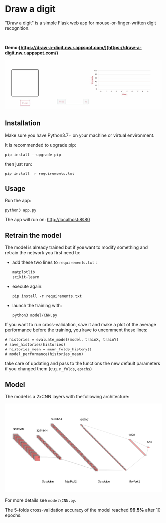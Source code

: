 # Draw a digit

"Draw a digit" is a simple Flask web app for mouse-or-finger-written digit recognition.

<br>

**Demo:[https://draw-a-digit.nw.r.appspot.com/](https://draw-a-digit.nw.r.appspot.com/)**


<p align="center">
  <img width="1200" src="/static/images/demo_gif.gif">
</p>


## Installation
Make sure you have Python3.7+ on your machine or virtual environment.

It is recommended to upgrade pip:

    pip install --upgrade pip

then just run:

    pip install -r requirements.txt

## Usage

Run the app:

    python3 app.py

The app will run on: [http://localhost:8080](http://localhost:8080/)

## Retrain the model

The model is already trained but if you want to modify something and retrain the network you first need to: 

- add these two lines to ``requirements.txt`` :

      matplotlib
      scikit-learn

- execute again:

      pip install -r requirements.txt


- launch the training with:

      python3 model/CNN.py

If you want to run cross-validation, save it and make a plot of the average performance before the training, you have to uncomment these lines:

    # histories = evaluate_model(model, trainX, trainY)
    # save_histories(histories)
    # histories_mean = mean_folds_history()
    # model_performance(histories_mean)

take care of updating and pass to the functions the new default parameters if you changed them (e.g. ``n_folds``, ``epochs``)

## Model

The model is a 2xCNN layers with the following architecture:

![CNN architecture](/static/images/nn.png)

For more details see ``model\CNN.py``.

The 5-folds cross-validation accuracy of the model reached **99.5%** after 10 epochs.
